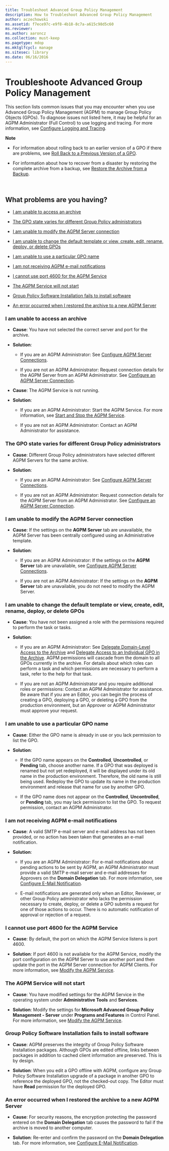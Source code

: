 ```yaml
---
title: Troubleshoot Advanced Group Policy Management
description: How to Troubleshoot Advanced Group Policy Management
author: aczechowski
ms.assetid: f7ece97c-e9f8-4b18-8c7a-a615c98d5c60
ms.reviewer:
ms.author: aaroncz
ms.collection: must-keep
ms.pagetype: mdop
ms.mktglfcycl: manage
ms.sitesec: library
ms.date: 06/16/2016
---
```



# Troubleshoote Advanced Group Policy Management


This section lists common issues that you may encounter when you use Advanced Group Policy Management (AGPM) to manage Group Policy Objects (GPOs). To diagnose issues not listed here, it may be helpful for an AGPM Administrator (Full Control) to use logging and tracing. For more information, see [Configure Logging and Tracing](configure-logging-and-tracing-agpm30ops.md).

**Note**  
-   For information about rolling back to an earlier version of a GPO if there are problems, see [Roll Back to a Previous Version of a GPO](roll-back-to-a-previous-version-of-a-gpo-agpm30ops.md).

-   For information about how to recover from a disaster by restoring the complete archive from a backup, see [Restore the Archive from a Backup](restore-the-archive-from-a-backup.md).

 

## What problems are you having?


-   [I am unable to access an archive](#bkmk-access-an-archive)

-   [The GPO state varies for different Group Policy administrators](#bkmk-state-varies)

-   [I am unable to modify the AGPM Server connection](#bkmk-modify-archive-location)

-   [I am unable to change the default template or view, create, edit, rename, deploy, or delete GPOs](#bkmk-perform-task)

-   [I am unable to use a particular GPO name](#bkmk-use-particular-name)

-   [I am not receiving AGPM e-mail notifications](#bkmk-email)

-   [I cannot use port 4600 for the AGPM Service](#bkmk-port)

-   [The AGPM Service will not start](#bkmk-not-start)

-   [Group Policy Software Installation fails to install software](#bkmk-software-installation)

-   [An error occurred when I restored the archive to a new AGPM Server](#bkmk-error-on-restore)

### <a href="" id="bkmk-access-an-archive"></a>I am unable to access an archive

-   **Cause**: You have not selected the correct server and port for the archive.

-   **Solution**:

    -   If you are an AGPM Administrator: See [Configure AGPM Server Connections](configure-agpm-server-connections-agpm30ops.md).

    -   If you are not an AGPM Administrator: Request connection details for the AGPM Server from an AGPM Administrator. See [Configure an AGPM Server Connection](configure-an-agpm-server-connection-reviewer-agpm30ops.md).

-   **Cause**: The AGPM Service is not running.

-   **Solution**:

    -   If you are an AGPM Administrator: Start the AGPM Service. For more information, see [Start and Stop the AGPM Service](start-and-stop-the-agpm-service-agpm30ops.md).

    -   If you are not an AGPM Administrator: Contact an AGPM Administrator for assistance.

### <a href="" id="bkmk-state-varies"></a>The GPO state varies for different Group Policy administrators

-   **Cause**: Different Group Policy administrators have selected different AGPM Servers for the same archive.

-   **Solution**:

    -   If you are an AGPM Administrator: See [Configure AGPM Server Connections](configure-agpm-server-connections-agpm30ops.md).

    -   If you are not an AGPM Administrator: Request connection details for the AGPM Server from an AGPM Administrator. See [Configure an AGPM Server Connection](configure-an-agpm-server-connection-reviewer-agpm30ops.md).

### <a href="" id="bkmk-modify-archive-location"></a>I am unable to modify the AGPM Server connection

-   **Cause**: If the settings on the **AGPM Server** tab are unavailable, the AGPM Server has been centrally configured using an Administrative template.

-   **Solution**:

    -   If you are an AGPM Administrator: If the settings on the **AGPM Server** tab are unavailable, see [Configure AGPM Server Connections](configure-agpm-server-connections-agpm30ops.md).

    -   If you are not an AGPM Administrator: If the settings on the **AGPM Server** tab are unavailable, you do not need to modify the AGPM Server.

### <a href="" id="bkmk-perform-task"></a>I am unable to change the default template or view, create, edit, rename, deploy, or delete GPOs

-   **Cause**: You have not been assigned a role with the permissions required to perform the task or tasks.

-   **Solution**:

    -   If you are an AGPM Administrator: See [Delegate Domain-Level Access to the Archive](delegate-domain-level-access-to-the-archive-agpm30ops.md) and [Delegate Access to an Individual GPO in the Archive](delegate-access-to-an-individual-gpo-in-the-archive-agpm30ops.md). AGPM permissions will cascade from the domain to all GPOs currently in the archive. For details about which roles can perform a task and which permissions are necessary to perform a task, refer to the help for that task.

    -   If you are not an AGPM Administrator and you require additional roles or permissions: Contact an AGPM Administrator for assistance. Be aware that if you are an Editor, you can begin the process of creating a GPO, deploying a GPO, or deleting a GPO from the production environment, but an Approver or AGPM Administrator must approve your request.

### <a href="" id="bkmk-use-particular-name"></a>I am unable to use a particular GPO name

-   **Cause**: Either the GPO name is already in use or you lack permission to list the GPO.

-   **Solution**:

    -   If the GPO name appears on the **Controlled**, **Uncontrolled**, or **Pending** tab, choose another name. If a GPO that was deployed is renamed but not yet redeployed, it will be displayed under its old name in the production environment. Therefore, the old name is still being used. Redeploy the GPO to update its name in the production environment and release that name for use by another GPO.

    -   If the GPO name does not appear on the **Controlled**, **Uncontrolled**, or **Pending** tab, you may lack permission to list the GPO. To request permission, contact an AGPM Administrator.

### <a href="" id="bkmk-email"></a>I am not receiving AGPM e-mail notifications

-   **Cause**: A valid SMTP e-mail server and e-mail address has not been provided, or no action has been taken that generates an e-mail notification.

-   **Solution**:

    -   If you are an AGPM Administrator: For e-mail notifications about pending actions to be sent by AGPM, an AGPM Administrator must provide a valid SMTP e-mail server and e-mail addresses for Approvers on the **Domain Delegation** tab. For more information, see [Configure E-Mail Notification](configure-e-mail-notification-agpm30ops.md).

    -   E-mail notifications are generated only when an Editor, Reviewer, or other Group Policy administrator who lacks the permission necessary to create, deploy, or delete a GPO submits a request for one of those actions to occur. There is no automatic notification of approval or rejection of a request.

### <a href="" id="bkmk-port"></a>I cannot use port 4600 for the AGPM Service

-   **Cause**: By default, the port on which the AGPM Service listens is port 4600.

-   **Solution**: If port 4600 is not available for the AGPM Service, modify the port configuration on the AGPM Server to use another port and then update the port in the AGPM Server connection for AGPM Clients. For more information, see [Modify the AGPM Service](modify-the-agpm-service-agpm30ops.md).

### <a href="" id="bkmk-not-start"></a>The AGPM Service will not start

-   **Cause**: You have modified settings for the AGPM Service in the operating system under **Administrative Tools** and **Services**.

-   **Solution**: Modify the settings for **Microsoft Advanced Group Policy Management - Server** under **Programs and Features** in Control Panel. For more information, see [Modify the AGPM Service](modify-the-agpm-service-agpm30ops.md).

### <a href="" id="bkmk-software-installation"></a>Group Policy Software Installation fails to install software

-   **Cause**: AGPM preserves the integrity of Group Policy Software Installation packages. Although GPOs are edited offline, links between packages in addition to cached client information are preserved. This is by design.

-   **Solution**: When you edit a GPO offline with AGPM, configure any Group Policy Software Installation upgrade of a package in another GPO to reference the deployed GPO, not the checked-out copy. The Editor must have **Read** permission for the deployed GPO.

### <a href="" id="bkmk-error-on-restore"></a>An error occurred when I restored the archive to a new AGPM Server

-   **Cause**: For security reasons, the encryption protecting the password entered on the **Domain Delegation** tab causes the password to fail if the archive is moved to another computer.

-   **Solution**: Re-enter and confirm the password on the **Domain Delegation** tab. For more information, see [Configure E-Mail Notification](configure-e-mail-notification-agpm30ops.md).

 

 





